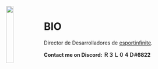 <img align='left' src='https://panel.freemcserver.net/img/loading_sheep.gif' width='20%'>  

# BIO
Director de Desarrolladores de [esportinfinite](https://twitter.com/esportinfinite_).
  
**Contact me on Discord: Ｒ３Ｌ０４Ｄ#6822**
